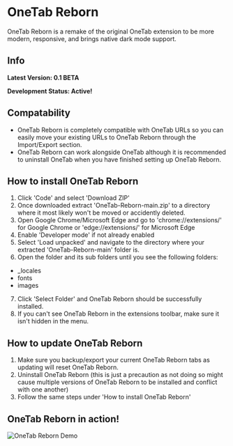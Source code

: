 # OneTab Reborn
OneTab Reborn is a remake of the original OneTab extension to be more modern, responsive, and brings native dark mode support.

## Info
**Latest Version: 0.1 BETA**

**Development Status: Active!**

## Compatability
- OneTab Reborn is completely compatible with OneTab URLs so you can easily move your existing URLs to OneTab Reborn through the Import/Export section.
- OneTab Reborn can work alongside OneTab although it is recommended to uninstall OneTab when you have finished setting up OneTab Reborn.

## How to install OneTab Reborn
1. Click 'Code' and select 'Download ZIP'
2. Once downloaded extract 'OneTab-Reborn-main.zip' to a directory where it most likely won't be moved or accidently deleted.
3. Open Google Chrome/Microsoft Edge and go to 'chrome://extensions/' for Google Chrome or 'edge://extensions/' for Microsoft Edge
4. Enable 'Developer mode' if not already enabled
5. Select 'Load unpacked' and navigate to the directory where your extracted 'OneTab-Reborn-main' folder is.
6. Open the folder and its sub folders until you see the following folders:
- _locales
- fonts
- images
7. Click 'Select Folder' and OneTab Reborn should be successfully installed.
8. If you can't see OneTab Reborn in the extensions toolbar, make sure it isn't hidden in the menu.

## How to update OneTab Reborn
1. Make sure you backup/export your current OneTab Reborn tabs as updating will reset OneTab Reborn.
2. Uninstall OneTab Reborn (this is just a precaution as not doing so might cause multiple versions of OneTab Reborn to be installed and conflict with one another)
3. Follow the same steps under 'How to install OneTab Reborn'

## OneTab Reborn in action!
![OneTab Reborn Demo](https://user-images.githubusercontent.com/29596317/160380486-6eb9a81b-d492-4a3b-a34d-7fd0e0b61302.gif)
